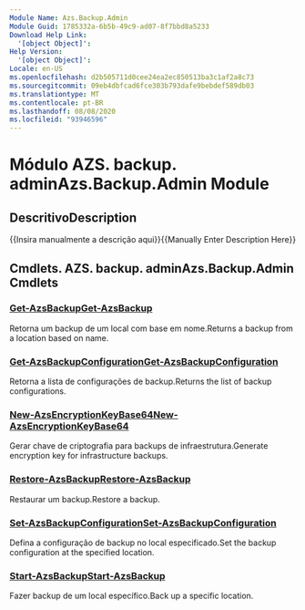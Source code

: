 ```yaml
---
Module Name: Azs.Backup.Admin
Module Guid: 1785332a-6b5b-49c9-ad07-8f7bbd8a5233
Download Help Link:
  '[object Object]': 
Help Version:
  '[object Object]': 
Locale: en-US
ms.openlocfilehash: d2b505711d0cee24ea2ec850513ba3c1af2a8c73
ms.sourcegitcommit: 09eb4dbfcad6fce303b793dafe9bebdef589db03
ms.translationtype: MT
ms.contentlocale: pt-BR
ms.lasthandoff: 08/08/2020
ms.locfileid: "93946596"
---
```

# <span data-ttu-id="04c32-101">Módulo AZS. backup. admin</span><span class="sxs-lookup"><span data-stu-id="04c32-101">Azs.Backup.Admin Module</span></span>
## <span data-ttu-id="04c32-102">Descritivo</span><span class="sxs-lookup"><span data-stu-id="04c32-102">Description</span></span>
<span data-ttu-id="04c32-103">{{Insira manualmente a descrição aqui}}</span><span class="sxs-lookup"><span data-stu-id="04c32-103">{{Manually Enter Description Here}}</span></span>

## <span data-ttu-id="04c32-104">Cmdlets. AZS. backup. admin</span><span class="sxs-lookup"><span data-stu-id="04c32-104">Azs.Backup.Admin Cmdlets</span></span>
### [<span data-ttu-id="04c32-105">Get-AzsBackup</span><span class="sxs-lookup"><span data-stu-id="04c32-105">Get-AzsBackup</span></span>](Get-AzsBackup.md)
<span data-ttu-id="04c32-106">Retorna um backup de um local com base em nome.</span><span class="sxs-lookup"><span data-stu-id="04c32-106">Returns a backup from a location based on name.</span></span>

### [<span data-ttu-id="04c32-107">Get-AzsBackupConfiguration</span><span class="sxs-lookup"><span data-stu-id="04c32-107">Get-AzsBackupConfiguration</span></span>](Get-AzsBackupConfiguration.md)
<span data-ttu-id="04c32-108">Retorna a lista de configurações de backup.</span><span class="sxs-lookup"><span data-stu-id="04c32-108">Returns the list of backup configurations.</span></span>

### [<span data-ttu-id="04c32-109">New-AzsEncryptionKeyBase64</span><span class="sxs-lookup"><span data-stu-id="04c32-109">New-AzsEncryptionKeyBase64</span></span>](New-AzsEncryptionKeyBase64.md)
<span data-ttu-id="04c32-110">Gerar chave de criptografia para backups de infraestrutura.</span><span class="sxs-lookup"><span data-stu-id="04c32-110">Generate encryption key for infrastructure backups.</span></span>

### [<span data-ttu-id="04c32-111">Restore-AzsBackup</span><span class="sxs-lookup"><span data-stu-id="04c32-111">Restore-AzsBackup</span></span>](Restore-AzsBackup.md)
<span data-ttu-id="04c32-112">Restaurar um backup.</span><span class="sxs-lookup"><span data-stu-id="04c32-112">Restore a backup.</span></span>

### [<span data-ttu-id="04c32-113">Set-AzsBackupConfiguration</span><span class="sxs-lookup"><span data-stu-id="04c32-113">Set-AzsBackupConfiguration</span></span>](Set-AzsBackupConfiguration.md)
<span data-ttu-id="04c32-114">Defina a configuração de backup no local especificado.</span><span class="sxs-lookup"><span data-stu-id="04c32-114">Set the backup configuration at the specified location.</span></span>

### [<span data-ttu-id="04c32-115">Start-AzsBackup</span><span class="sxs-lookup"><span data-stu-id="04c32-115">Start-AzsBackup</span></span>](Start-AzsBackup.md)
<span data-ttu-id="04c32-116">Fazer backup de um local específico.</span><span class="sxs-lookup"><span data-stu-id="04c32-116">Back up a specific location.</span></span>

